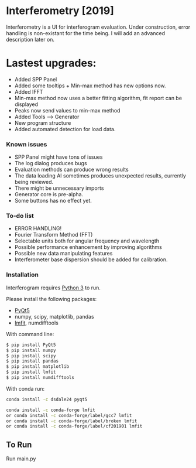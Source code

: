 # Interferometry [2019]


Interferometry is a UI for interferogram evaluation. Under construction, error handling is non-existant for the time being.
I will add an advanced description later on. 

# Lastest upgrades:
  - Added SPP Panel
  - Added some tooltips + Min-max method has new options now.
  - Added IFFT
  - Min-max method now uses a better fitting algorithm, fit report can be displayed
  - Peaks now send values to min-max method
  - Added Tools --> Generator
  - New program structure
  - Added automated detection for load data.


### Known issues
* SPP Panel might have tons of issues
* The log dialog produces bugs
* Evaluation methods can produce wrong results
* The data loading AI sometimes produces unexpected results, currently being reviewed.
* There might be unnecessary imports
* Generator core is pre-alpha.
* Some buttons has no effect yet.


### To-do list

* ERROR HANDLING!
* Fourier Transform Method (FFT) 
* Selectable units both for angular frequency and wavelength
* Possible performance enhancement by improving algorithms
* Possible new data manipulating features
* Interferometer base dispersion should be added for calibration. 

### Installation

Interferogram requires [Python 3](https://www.python.org/downloads/) to run.

Please install the following packages:
* [PyQt5](https://pypi.org/project/PyQt5/)
* numpy, scipy, matplotlib, pandas
* [lmfit](https://lmfit.github.io/lmfit-py/), numdifftools

With command line:
```sh
$ pip install PyQt5
$ pip install numpy
$ pip install scipy
$ pip install pandas
$ pip install matplotlib
$ pip install lmfit
$ pip install numdifftools
```

With conda run:

```sh
conda install -c dsdale24 pyqt5

conda install -c conda-forge lmfit
or conda install -c conda-forge/label/gcc7 lmfit
or conda install -c conda-forge/label/broken lmfit
or conda install -c conda-forge/label/cf201901 lmfit 
```

## To Run
Run main.py
